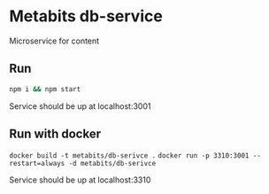 # Metabits db-service

Microservice for content

## Run

```bash
npm i && npm start
```
Service should be up at localhost:3001

## Run with docker

`docker build -t metabits/db-serivce .`
`docker run -p 3310:3001 --restart=always -d metabits/db-serivce`

Service should be up at localhost:3310
